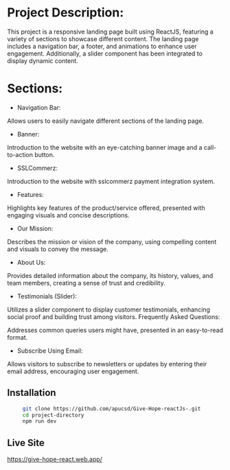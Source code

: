 # Project Description:
This project is a responsive landing page built using ReactJS, featuring a variety of sections to showcase different content. The landing page includes a navigation bar, a footer, and animations to enhance user engagement. Additionally, a slider component has been integrated to display dynamic content.

# Sections:
* Navigation Bar:

Allows users to easily navigate different sections of the landing page.
* Banner:

Introduction to the website with an eye-catching banner image and a call-to-action button.

* SSLCommerz:

Introduction to the website with sslcommerz payment integration system.
* Features:

Highlights key features of the product/service offered, presented with engaging visuals and concise descriptions.
* Our Mission:

Describes the mission or vision of the company, using compelling content and visuals to convey the message.
* About Us:

Provides detailed information about the company, its history, values, and team members, creating a sense of trust and credibility.
* Testimonials (Slider):

Utilizes a slider component to display customer testimonials, enhancing social proof and building trust among visitors.
Frequently Asked Questions:

Addresses common queries users might have, presented in an easy-to-read format.
* Subscribe Using Email:

Allows visitors to subscribe to newsletters or updates by entering their email address, encouraging user engagement.


## Installation

```bash
     git clone https://github.com/apucsd/Give-Hope-reactJs-.git
     cd project-directory
     npm run dev
```

## Live Site

https://give-hope-react.web.app/
